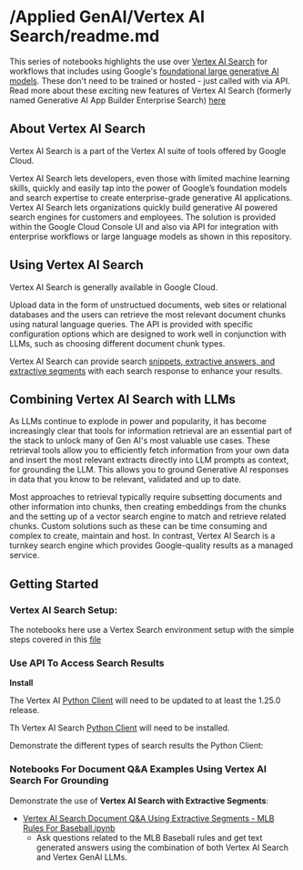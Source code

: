 # /Applied GenAI/Vertex AI Search/readme.md

This series of notebooks highlights the use over [Vertex AI Search](https://cloud.google.com/generative-ai-app-builder/docs/try-enterprise-search) for workflows that includes using Google's [foundational large generative AI models](https://cloud.google.com/vertex-ai/docs/generative-ai/learn/models). These don't need to be trained or hosted - just called with via API. Read more about these exciting new features of Vertex AI Search (formerly named Generative AI App Builder Enterprise Search) [here](https://cloud.google.com/generative-ai-app-builder/docs/try-enterprise-search)


## About Vertex AI Search
Vertex AI Search is a part of the Vertex AI suite of tools offered by Google Cloud.

Vertex AI Search lets developers, even those with limited machine learning skills, quickly and easily tap into the power of Google’s foundation models and search expertise to create enterprise-grade generative AI applications. Vertex AI Search lets organizations quickly build generative AI powered search engines for customers and employees. The solution is provided within the Google Cloud Console UI and also via API for integration with enterprise workflows or large language models as shown in this repository.

## Using Vertex AI Search
Vertex AI Search is generally available in Google Cloud.

Upload data in the form of unstructued documents, web sites or relational databases and the users can retrieve the most relevant document chunks using natural language queries. The API is provided with specific configuration options which are designed to work well in conjunction with LLMs, such as choosing different document chunk types.

Vertex AI Search can provide search [snippets, extractive answers, and extractive segments](https://cloud.google.com/generative-ai-app-builder/docs/snippets#extractive-segments) with each search response to enhance your results.

## Combining Vertex AI Search with LLMs

As LLMs continue to explode in power and popularity, it has become increasingly clear that tools for information retrieval are an essential part of the stack to unlock many of Gen AI's most valuable use cases. These retrieval tools allow you to efficiently fetch information from your own data and insert the most relevant extracts directly into LLM prompts as context, for grounding the LLM. This allows you to ground Generative AI responses in data that you know to be relevant, validated and up to date.

Most approaches to retrieval typically require subsetting documents and other information into chunks, then creating embeddings from the chunks and the setting up of a vector search engine to match and retrieve related chunks. Custom solutions such as these can be time consuming and complex to create, maintain and host. In contrast, Vertex AI Search is a turnkey search engine which provides Google-quality results as a managed service.

## Getting Started

### Vertex AI Search Setup:

The notebooks here use a Vertex Search environment setup with the simple steps covered in this [file](./vertex_search_setup.md)

### Use API To Access Search Results

**Install**

The Vertex AI [Python Client](https://cloud.google.com/python/docs/reference/aiplatform/latest) will need to be updated to at least the 1.25.0 release.

Th Vertex AI Search [Python Client](https://cloud.google.com/generative-ai-app-builder/docs/libraries#client-libraries-install-python) will need to be installed.

Demonstrate the different types of search results the Python Client: 

### Notebooks For Document Q&A Examples Using Vertex AI Search For Grounding

Demonstrate the use of **Vertex AI Search with Extractive Segments**:
- [Vertex AI Search Document Q&A Using Extractive Segments - MLB Rules For Baseball.ipynb](./Vertex%20AI%20Search%20Document%20Q&A%20Using%20Extractive%20Segments%20-%20MLB%20Rules%20For%20Baseball.ipynb)
    - Ask questions related to the MLB Baseball rules and get text generated answers using the combination of both Vertex AI Search and Vertex GenAI LLMs.


